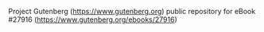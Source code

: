 Project Gutenberg (https://www.gutenberg.org) public repository for eBook #27916 (https://www.gutenberg.org/ebooks/27916)
